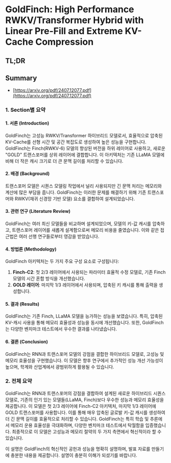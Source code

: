 # GoldFinch: High Performance RWKV/Transformer Hybrid with Linear Pre-Fill and Extreme KV-Cache Compression
## TL;DR
## Summary
- [https://arxiv.org/pdf/2407.12077.pdf](https://arxiv.org/pdf/2407.12077.pdf)

### 1. Section별 요약

#### **1. 서론 (Introduction)**
GoldFinch는 고성능 RWKV/Transformer 하이브리드 모델로서, 효율적으로 압축된 KV-Cache를 선형 시간 및 공간 복잡도로 생성하여 높은 성능을 구현합니다. GoldFinch는 Finch(RWKV-6) 모델의 향상된 버전을 하위 레이어로 사용하고, 새로운 "GOLD" 트랜스포머를 상위 레이어에 결합합니다. 이 아키텍처는 기존 LLaMA 모델에 비해 더 작은 캐시 크기로 더 큰 문맥 길이를 처리할 수 있습니다.

#### **2. 배경 (Background)**
트랜스포머 모델은 시퀀스 모델링 작업에서 널리 사용되지만 긴 문맥 처리는 메모리와 계산에 많은 부담을 줍니다. GoldFinch는 이러한 문제를 해결하기 위해 기존 트랜스포머와 RWKV(재귀 신경망 기반 모델) 요소를 결합하여 설계되었습니다.

#### **3. 관련 연구 (Literature Review)**
GoldFinch는 여러 최신 모델들을 비교하며 설계되었으며, 모델의 키-값 캐시를 압축하고, 트랜스포머 레이어를 새롭게 설계함으로써 메모리 비용을 줄였습니다. 이와 같은 접근법은 여러 선행 연구들로부터 영감을 받았습니다.

#### **4. 방법론 (Methodology)**
GoldFinch 아키텍처는 두 가지 주요 구성 요소로 구성됩니다:

1. **Finch-C2**: 첫 2/3 레이어에서 사용되는 파라미터 효율적 수정 모델로, 기존 Finch 모델의 시간 혼합 방식을 개선했습니다.
2. **GOLD 레이어**: 마지막 1/3 레이어에서 사용되며, 압축된 키 캐시를 통해 출력을 생성합니다.

#### **5. 결과 (Results)**
GoldFinch는 기존 Finch, LLaMA 모델을 능가하는 성능을 보였습니다. 특히, 압축된 KV-캐시 사용을 통해 메모리 효율성과 성능을 동시에 개선했습니다. 또한, GoldFinch는 다양한 벤치마크 테스트에서 우수한 결과를 나타냈습니다.

#### **6. 결론 (Conclusion)**
GoldFinch는 RNN과 트랜스포머 모델의 강점을 결합한 하이브리드 모델로, 고성능 및 메모리 효율성을 구현했습니다. 이 모델은 향후 연구에서 추가적인 성능 개선 가능성이 높으며, 학계와 산업계에서 광범위하게 활용될 수 있습니다.

### 2. 전체 요약
GoldFinch는 RNN과 트랜스포머의 강점을 결합하여 설계된 새로운 하이브리드 시퀀스 모델로, 기존의 인기 있는 모델들(LLaMA, Finch)보다 우수한 성능과 메모리 효율성을 제공합니다. 이 모델은 첫 2/3 레이어에 Finch-C2 아키텍처, 마지막 1/3 레이어에 GOLD 트랜스포머를 사용합니다. 이를 통해 매우 압축된 글로발 키-값 캐시를 생성하여 더 긴 문맥 길이를 효율적으로 처리할 수 있습니다. GoldFinch는 특히 학습 및 추론에서 메모리 운용 효율성을 극대화하며, 다양한 벤치마크 테스트에서 탁월함을 입증했습니다. 최종적으로 이 모델은 고성능과 메모리 절약의 두 가지 측면에서 혁신적이라 할 수 있습니다.

이 설명은 GoldFinch의 혁신적인 공헌과 성능을 명확히 설명하며, 발표 자료를 만들기에 충분한 내용을 제공합니다. 설명이 충분히 이해가 되셨기를 바랍니다.